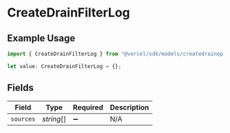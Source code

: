 # CreateDrainFilterLog

## Example Usage

```typescript
import { CreateDrainFilterLog } from "@vercel/sdk/models/createdrainop.js";

let value: CreateDrainFilterLog = {};
```

## Fields

| Field              | Type               | Required           | Description        |
| ------------------ | ------------------ | ------------------ | ------------------ |
| `sources`          | *string*[]         | :heavy_minus_sign: | N/A                |